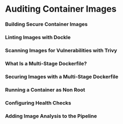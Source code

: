 # Auditing Container Images

### Building Secure Container Images

### Linting Images with Dockle

### Scanning Images for Vulnerabilities with Trivy

### What Is a Multi-Stage Dockerfile?

### Securing Images with a Multi-Stage Dockerfile

### Running a Container as Non Root

### Configuring Health Checks

### Adding Image Analysis to the Pipeline
